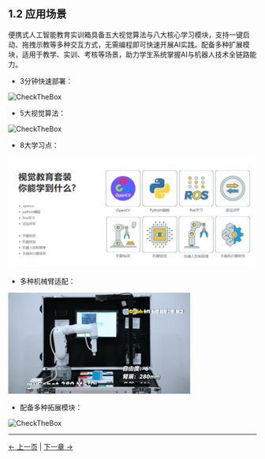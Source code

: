 ## 1.2 应用场景

便携式人工智能教育实训箱具备五大视觉算法与八大核心学习模块，支持一键启动、拖拽示教等多种交互方式，无需编程即可快速开展AI实践。配备多种扩展模块，适用于教学、实训、考核等场景，助力学生系统掌握AI与机器人技术全链路能力。

- 3分钟快速部署：

![CheckTheBox](../resources/1-ProductIntroduction/unboxing.gif)

- 5大视觉算法：

![CheckTheBox](../resources/1-ProductIntroduction/function.gif)

- 8大学习点：

![CheckTheBox](../resources/1-ProductIntroduction/1-2.png)

- 多种机械臂适配：

![CheckTheBox](../resources/1-ProductIntroduction/more_robot.gif)

- 配备多种拓展模块：

![CheckTheBox](../resources/1-ProductIntroduction/end_handle.gif)

---

[← 上一页](1.1-ProductIntroduction.md) | [下一章 →](../2-ProductFeature/README.md)<br>
